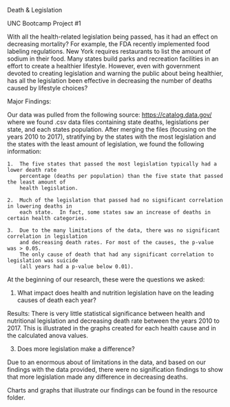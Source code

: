Death & Legislation

UNC Bootcamp Project #1

With all the health-related legislation being passed, has it had an effect on decreasing mortality?  For example, the FDA recently implemented food labeling regulations.  New York requires restaurants to list the amount of sodium in their food.  Many states build parks and recreation facilities in an effort to create a healthier lifestyle.  However, even with government devoted to creating legislation and warning the public about being healthier, has all the legislation been effective in decreasing the number of deaths caused by lifestyle choices?

Major Findings:

Our data was pulled from the following source: https://catalog.data.gov/ where we found .csv data 
files containing state deaths, legislations per state, and each states population.  After merging 
the files (focusing on the years 2010 to 2017), stratifying by the states with the most legislation and the states with the least amount of legislation, we found the following information:

	1.	The five states that passed the most legislation typically had a lower death rate 
		percentage (deaths per population) than the five state that passed the least amount of 
		health legislation.
  
	2.	Much of the legislation that passed had no significant correlation in lowering deaths in 
		each state.  In fact, some states saw an increase of deaths in certain health categories.
  
	3.	Due to the many limitations of the data, there was no significant correlation in legislation 
		and decreasing death rates. For most of the causes, the p-value was > 0.05. 
  		The only cause of death that had any significant correlation to legislation was suicide 
    	(all years had a p-value below 0.01).

At the beginning of our research, these were the questions we asked:
1.	What impact does health and nutrition legislation have on the leading 
causes of death each year?

Results: There is very little statistical significance between health and nutritional legislation and decreasing death rate between the years 2010 to 2017. This is illustrated in the graphs created for each health cause and in the calculated anova values.

3.	Does more legislation make a difference?

Due to an enormous about of limitations in the data, and based on our findings with the data 
provided, there were no signification findings to show that more legislation made any difference 
in decreasing deaths.


Charts and graphs that illustrate our findings can be found in the resource folder.


